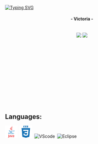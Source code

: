 [![Typing SVG](https://readme-typing-svg.herokuapp.com?color=213612&size=35&center=true&vCenter=true&width=1000&lines=Welcome+to+my+GitHub+profile!;My+name+is+Victoria)](https://git.io/typing-svg)

<h4 align="center">- Victoria -</h4>

<br>

<div align="center" style="margin-bottom:200px">
 <img width=45% align="center" src="https://github-readme-stats.vercel.app/api?username=VDubs2721&theme=radical&show_icons=true" />
 <img width=40% align="center" src="https://github-readme-stats.vercel.app/api/top-langs/?username=VDubs2721&layout=compact&theme=radical" />
</div>


<br>

## Languages:
<div>
  <img src="https://github.com/devicons/devicon/blob/master/icons/java/java-original-wordmark.svg" title="Java" alt="Java" width="40" height="40"/>&nbsp;
  <img src="https://github.com/devicons/devicon/blob/master/icons/css3/css3-plain-wordmark.svg"  title="CSS3" alt="CSS" width="40" height="40"/>&nbsp;
  <img src="https://cdn.jsdelivr.net/gh/devicons/devicon@latest/icons/vscode/vscode-original.svg" title="vscode" alt="VScode" width="40" height="40"/>&nbsp;
  <img src="https://cdn.jsdelivr.net/gh/devicons/devicon@latest/icons/eclipse/eclipse-original.svg" title="Eclipse" alt="Eclipse" width="40" height="40"/>&nbsp;
</div>
<br>
